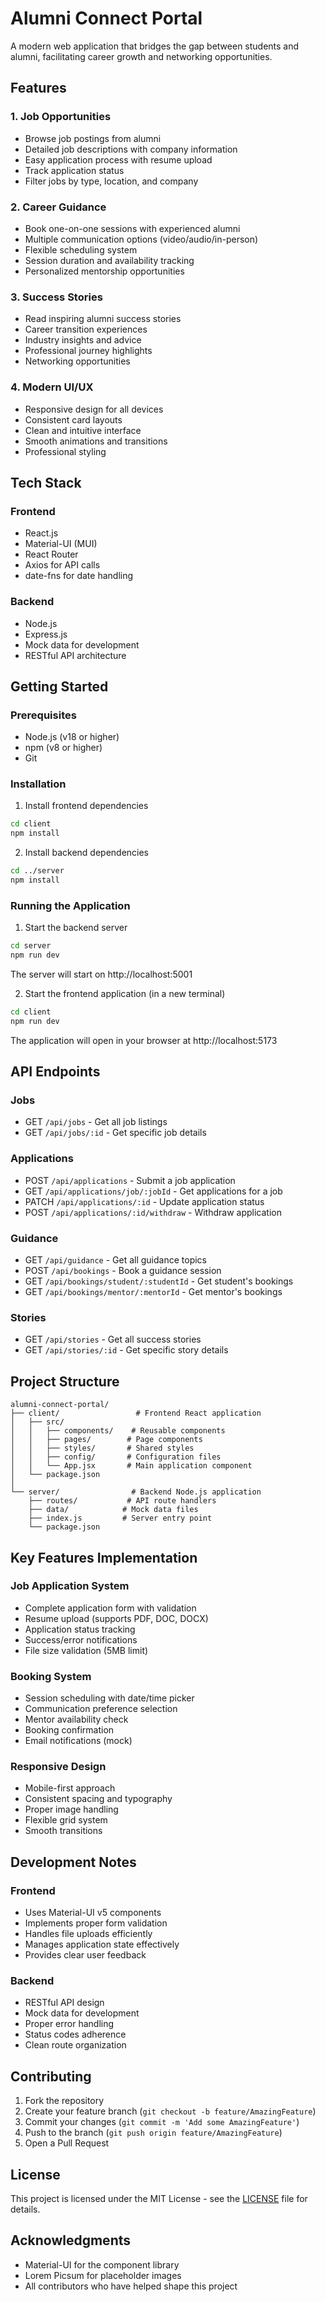 # Alumni Connect Portal

A modern web application that bridges the gap between students and alumni, facilitating career growth and networking opportunities.

## Features

### 1. Job Opportunities
- Browse job postings from alumni
- Detailed job descriptions with company information
- Easy application process with resume upload
- Track application status
- Filter jobs by type, location, and company

### 2. Career Guidance
- Book one-on-one sessions with experienced alumni
- Multiple communication options (video/audio/in-person)
- Flexible scheduling system
- Session duration and availability tracking
- Personalized mentorship opportunities

### 3. Success Stories
- Read inspiring alumni success stories
- Career transition experiences
- Industry insights and advice
- Professional journey highlights
- Networking opportunities

### 4. Modern UI/UX
- Responsive design for all devices
- Consistent card layouts
- Clean and intuitive interface
- Smooth animations and transitions
- Professional styling

## Tech Stack

### Frontend
- React.js
- Material-UI (MUI)
- React Router
- Axios for API calls
- date-fns for date handling

### Backend
- Node.js
- Express.js
- Mock data for development
- RESTful API architecture

## Getting Started

### Prerequisites
- Node.js (v18 or higher)
- npm (v8 or higher)
- Git

### Installation

1. Install frontend dependencies
```bash
cd client
npm install
```

2. Install backend dependencies
```bash
cd ../server
npm install
```

### Running the Application

1. Start the backend server
```bash
cd server
npm run dev
```
The server will start on http://localhost:5001

2. Start the frontend application (in a new terminal)
```bash
cd client
npm run dev
```
The application will open in your browser at http://localhost:5173

## API Endpoints

### Jobs
- GET `/api/jobs` - Get all job listings
- GET `/api/jobs/:id` - Get specific job details

### Applications
- POST `/api/applications` - Submit a job application
- GET `/api/applications/job/:jobId` - Get applications for a job
- PATCH `/api/applications/:id` - Update application status
- POST `/api/applications/:id/withdraw` - Withdraw application

### Guidance
- GET `/api/guidance` - Get all guidance topics
- POST `/api/bookings` - Book a guidance session
- GET `/api/bookings/student/:studentId` - Get student's bookings
- GET `/api/bookings/mentor/:mentorId` - Get mentor's bookings

### Stories
- GET `/api/stories` - Get all success stories
- GET `/api/stories/:id` - Get specific story details

## Project Structure

```
alumni-connect-portal/
├── client/                 # Frontend React application
│   ├── src/
│   │   ├── components/    # Reusable components
│   │   ├── pages/        # Page components
│   │   ├── styles/       # Shared styles
│   │   ├── config/       # Configuration files
│   │   └── App.jsx       # Main application component
│   └── package.json
│
└── server/                # Backend Node.js application
    ├── routes/           # API route handlers
    ├── data/            # Mock data files
    ├── index.js         # Server entry point
    └── package.json
```

## Key Features Implementation

### Job Application System
- Complete application form with validation
- Resume upload (supports PDF, DOC, DOCX)
- Application status tracking
- Success/error notifications
- File size validation (5MB limit)

### Booking System
- Session scheduling with date/time picker
- Communication preference selection
- Mentor availability check
- Booking confirmation
- Email notifications (mock)

### Responsive Design
- Mobile-first approach
- Consistent spacing and typography
- Proper image handling
- Flexible grid system
- Smooth transitions

## Development Notes

### Frontend
- Uses Material-UI v5 components
- Implements proper form validation
- Handles file uploads efficiently
- Manages application state effectively
- Provides clear user feedback

### Backend
- RESTful API design
- Mock data for development
- Proper error handling
- Status codes adherence
- Clean route organization

## Contributing

1. Fork the repository
2. Create your feature branch (`git checkout -b feature/AmazingFeature`)
3. Commit your changes (`git commit -m 'Add some AmazingFeature'`)
4. Push to the branch (`git push origin feature/AmazingFeature`)
5. Open a Pull Request

## License

This project is licensed under the MIT License - see the [LICENSE](LICENSE) file for details.

## Acknowledgments

- Material-UI for the component library
- Lorem Picsum for placeholder images
- All contributors who have helped shape this project 